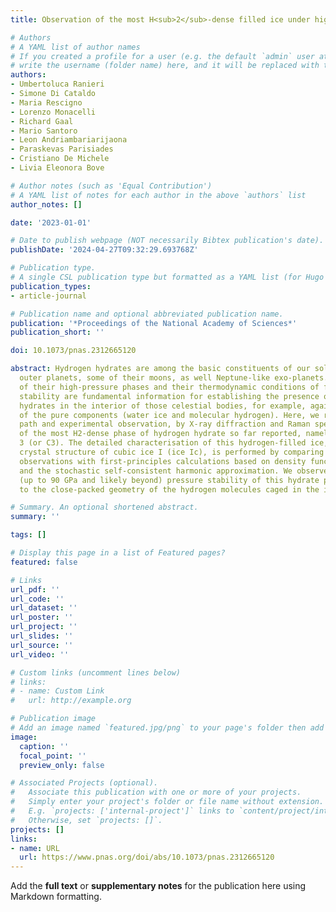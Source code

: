 ```yaml
---
title: Observation of the most H<sub>2</sub>-dense filled ice under high pressure

# Authors
# A YAML list of author names
# If you created a profile for a user (e.g. the default `admin` user at `content/authors/admin/`), 
# write the username (folder name) here, and it will be replaced with their full name and linked to their profile.
authors:
- Umbertoluca Ranieri
- Simone Di Cataldo
- Maria Rescigno
- Lorenzo Monacelli
- Richard Gaal
- Mario Santoro
- Leon Andriambariarijaona
- Paraskevas Parisiades
- Cristiano De Michele
- Livia Eleonora Bove

# Author notes (such as 'Equal Contribution')
# A YAML list of notes for each author in the above `authors` list
author_notes: []

date: '2023-01-01'

# Date to publish webpage (NOT necessarily Bibtex publication's date).
publishDate: '2024-04-27T09:32:29.693768Z'

# Publication type.
# A single CSL publication type but formatted as a YAML list (for Hugo requirements).
publication_types:
- article-journal

# Publication name and optional abbreviated publication name.
publication: '*Proceedings of the National Academy of Sciences*'
publication_short: ''

doi: 10.1073/pnas.2312665120

abstract: Hydrogen hydrates are among the basic constituents of our solar system’s
  outer planets, some of their moons, as well Neptune-like exo-planets. The details
  of their high-pressure phases and their thermodynamic conditions of formation and
  stability are fundamental information for establishing the presence of hydrogen
  hydrates in the interior of those celestial bodies, for example, against the presence
  of the pure components (water ice and molecular hydrogen). Here, we report a synthesis
  path and experimental observation, by X-ray diffraction and Raman spectroscopy measurements,
  of the most H2-dense phase of hydrogen hydrate so far reported, namely the compound
  3 (or C3). The detailed characterisation of this hydrogen-filled ice, based on the
  crystal structure of cubic ice I (ice Ic), is performed by comparing the experimental
  observations with first-principles calculations based on density functional theory
  and the stochastic self-consistent harmonic approximation. We observe that the extreme
  (up to 90 GPa and likely beyond) pressure stability of this hydrate phase is due
  to the close-packed geometry of the hydrogen molecules caged in the ice Ic skeleton.

# Summary. An optional shortened abstract.
summary: ''

tags: []

# Display this page in a list of Featured pages?
featured: false

# Links
url_pdf: ''
url_code: ''
url_dataset: ''
url_poster: ''
url_project: ''
url_slides: ''
url_source: ''
url_video: ''

# Custom links (uncomment lines below)
# links:
# - name: Custom Link
#   url: http://example.org

# Publication image
# Add an image named `featured.jpg/png` to your page's folder then add a caption below.
image:
  caption: ''
  focal_point: ''
  preview_only: false

# Associated Projects (optional).
#   Associate this publication with one or more of your projects.
#   Simply enter your project's folder or file name without extension.
#   E.g. `projects: ['internal-project']` links to `content/project/internal-project/index.md`.
#   Otherwise, set `projects: []`.
projects: []
links:
- name: URL
  url: https://www.pnas.org/doi/abs/10.1073/pnas.2312665120
---
```


Add the **full text** or **supplementary notes** for the publication here using Markdown formatting.
